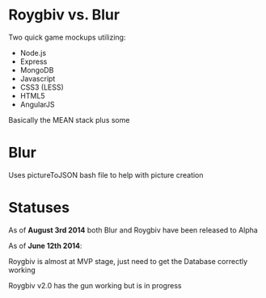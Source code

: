 Roygbiv vs. Blur
=========================

Two quick game mockups utilizing:
- Node.js
- Express
- MongoDB
- Javascript
- CSS3 (LESS)
- HTML5
- AngularJS

Basically the MEAN stack plus some

Blur
===============

Uses pictureToJSON bash file to help with picture creation

Statuses
==========================

As of **August 3rd 2014** both Blur and Roygbiv have been released to Alpha

As of **June 12th 2014**:

Roygbiv is almost at MVP stage, just need to get the Database correctly working

Roygbiv v2.0 has the gun working but is in progress
